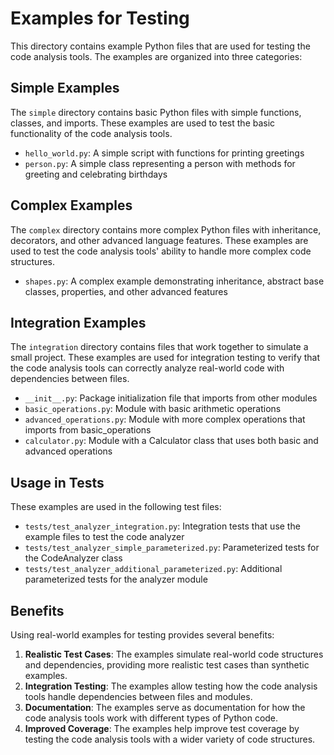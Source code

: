 # Examples for Testing

This directory contains example Python files that are used for testing the code analysis tools. The examples are organized into three categories:

## Simple Examples

The `simple` directory contains basic Python files with simple functions, classes, and imports. These examples are used to test the basic functionality of the code analysis tools.

- `hello_world.py`: A simple script with functions for printing greetings
- `person.py`: A simple class representing a person with methods for greeting and celebrating birthdays

## Complex Examples

The `complex` directory contains more complex Python files with inheritance, decorators, and other advanced language features. These examples are used to test the code analysis tools' ability to handle more complex code structures.

- `shapes.py`: A complex example demonstrating inheritance, abstract base classes, properties, and other advanced features

## Integration Examples

The `integration` directory contains files that work together to simulate a small project. These examples are used for integration testing to verify that the code analysis tools can correctly analyze real-world code with dependencies between files.

- `__init__.py`: Package initialization file that imports from other modules
- `basic_operations.py`: Module with basic arithmetic operations
- `advanced_operations.py`: Module with more complex operations that imports from basic_operations
- `calculator.py`: Module with a Calculator class that uses both basic and advanced operations

## Usage in Tests

These examples are used in the following test files:

- `tests/test_analyzer_integration.py`: Integration tests that use the example files to test the code analyzer
- `tests/test_analyzer_simple_parameterized.py`: Parameterized tests for the CodeAnalyzer class
- `tests/test_analyzer_additional_parameterized.py`: Additional parameterized tests for the analyzer module

## Benefits

Using real-world examples for testing provides several benefits:

1. **Realistic Test Cases**: The examples simulate real-world code structures and dependencies, providing more realistic test cases than synthetic examples.
2. **Integration Testing**: The examples allow testing how the code analysis tools handle dependencies between files and modules.
3. **Documentation**: The examples serve as documentation for how the code analysis tools work with different types of Python code.
4. **Improved Coverage**: The examples help improve test coverage by testing the code analysis tools with a wider variety of code structures.
